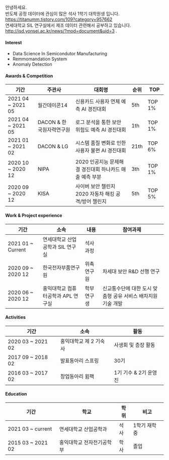 안녕하세요.  
반도체 공정 데이터에 관심이 많은 석사 1학기 대학원생 입니다.  
https://titanumm.tistory.com/109?category=957662  
연세대학교 SIL 연구실에서 제조 데이터 관련해서 공부하고 있습니다.   
http://isd.yonsei.ac.kr/news/?mod=document&uid=3
.

#### Interest
+ Data Science In Semicondutor Manufacturing
+ Remmomandation System
+ Anomaly Detection

#### Awards & Competition
|기간|주관사|대회명|순위|TOP|
|--------|--------|------|------|------|
|2021 04 ~ 2021 05|월간데이콘14|신용카드 사용자 연체 예측 AI 경진대회|5th|TOP 1%|
|2021 04 ~ 2021 05|DACON & 한국원자력연구원|로그 분석을 통한 보안 위험도 예측 AI 경진대회|1th|TOP 1%|
|2021 01 ~ 2021 02|DACON & LG|시스템 품질 변화로 인한 사용자 불편 AI 경진대회|21th|TOP 6%|
|2020 10 ~ 2020 12|NIPA|2020 인공지능 문제해결 경진대회 하나카드 매출 예측 부분|3th|TOP 1%|
|2020 09 ~ 2020 12|KISA|사이버 보안 챌린지 2020 자동차 해킹 공격/방어 챌린지|5th|TOP 5%|


#### Work & Project experience
|기간|소속|내용|참여과제|
|--------|--------|------|------|
|2021 01 ~ Current|연세대학교 산업공학과 SIL 연구실|석사 과정|
|2020 09 ~ 2020 12|한국전자부품연구원|위촉 연구원|차세대 보안 R&D 선행 연구|
|2020 06 ~ 2020 12|홍익대학교 컴퓨터공학과 APL 연구실|학부 연구생|신교통수단에 대한 도시 맞춤형 공유 서비스 배차지원 기술 개발|

#### Activities
|기간|소속|활동|
|--------|-------|-----|
|2020 03 ~ 2021 02|홍익대학교 제 2 기숙사|사생회 및 층장 활동|
|2017 09 ~ 2018 02|발표동아리 스프링|30기|
|2016 03 ~ 2017 02|창업동아리 윔팩|1기 기수 & 2기 운영진|


#### Education
|기간|학교|학위|비고|
|--------|-------|-----|-----|
|2021 03 ~ current|연세대학교 산업공학과|석사|1학기 재학 중|
|2015 03 ~ 2021 02|홍익대학교 전자전기공학부|학사|졸업|
